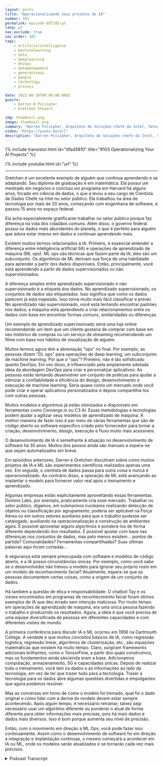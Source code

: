 ```yaml
---
layout: posts
title: "Operacionalizando seus projetos de IA"
number: 103
permalink: episode-EDT103-pt
lang: pt
nav_exclude: true
nav_order: 103
tags:
    - artificialintelligence
    - machinelearning
    - data
    - deeplearning
    - devops
    - datamanagement
    - generativeai
    - people
    - technology
    - process

date: 2022-08-30T00:00:00.000Z
guests:
    - Darren W Pulsipher
    - Gretchen Stewart

img: thumbnail.png
image: thumbnail.png
summary: "Darren Pulsipher, Arquiteto de Soluções-chefe da Intel, Setor Público, e Gretchen Stewart, Cientista de Dados-chefe da Intel, Setor Público, discutem a operacionalização de projetos de IA."
video: "https://youtu.be/url"
description: "Darren Pulsipher, Arquiteto de Soluções-chefe da Intel, Setor Público, e Gretchen Stewart, Cientista de Dados-chefe da Intel, Setor Público, discutem a operacionalização de projetos de IA."
---
```


<div>
{% include transistor.html id="dfad3810" title="#103 Operationalizing Your AI Projects" %}

{% include youtube.html id="url" %}
</div>

---

Gretchen é um excelente exemplo de alguém que continua aprendendo e se adaptando. Seu diploma de graduação é em matemática. Ela possui um mestrado em negócios e concluiu um programa em Harvard há alguns anos, focado em ciência de dados, o que a levou a seu cargo de Cientista de Dados Chefe na Intel no setor público. Ela trabalhou na área de tecnologia por mais de 20 anos, começando com engenharia de software, e passou 15 anos no espaço federal.

Ela acha especialmente gratificante trabalhar no setor público porque faz diferença na vida dos cidadãos comuns. Além disso, o governo federal possui os dados mais abundantes do planeta, o que é perfeito para alguém que adora estar imerso em dados e continuar aprendendo mais.

Existem muitos termos relacionados à IA. Primeiro, é essencial entender a diferença entre inteligência artificial (IA) e operações de aprendizado de máquina (ML ops). ML ops são técnicas que fazem parte da IA; eles são um subconjunto. Os algoritmos de ML derivam sua força de uma habilidade para aprender a partir dos dados disponíveis. Então, principalmente, você está aprendendo a partir de dados supervisionados ou não supervisionados.

A diferença simples entre aprendizado supervisionado e não supervisionado é a etiqueta dos dados. No aprendizado supervisionado, os conjuntos de dados são etiquetados. Isso significa que como os dados parecem já está mapeado. Isso torna muito mais fácil classificar e prever. No aprendizado não supervisionado, você está tentando encontrar padrões nos dados; a máquina está aprendendo a criar relacionamentos entre os dados com base em encontrar formas comuns, similaridades ou diferenças.

Um exemplo de aprendizado supervisionado seria uma loja online recomendando um item que um cliente gostaria de comprar com base em seu histórico de compras ou um serviço de streaming recomendando um filme com base nos hábitos de visualização de alguém.

Muitos termos agora têm a abreviação "ops" no final. Por exemplo, as pessoas dizem "DL ops" para operações de deep learning, um subconjunto de machine learning. Por que o "ops"? Primeiro, não é tão sofisticado quanto DevOps. Em vez disso, é influenciado pela amplamente adotada ideia da abordagem DevOps para criar e personalizar aplicativos. As pessoas estão tentando desenvolver um conjunto de práticas para ajudar a otimizar a confiabilidade e eficiência do design, desenvolvimento e execução de machine learning. Seria quase como um mercado onde você pode criar e operar aplicativos personalizados e depois compartilhá-los com outras pessoas.

Muitos modelos e algoritmos já estão otimizados e disponíveis em ferramentas como Converge.io ou C3 AI. Essas metodologias e tecnologias podem ajudar a agilizar seus modelos de aprendizado de máquina. A melhor maneira de fazer isso é por meio de várias ferramentas que são de código aberto ou software específico criado pelo fornecedor para tornar a criação, desenvolvimento, design, execução e fluxo muito mais acessíveis.

O desenvolvimento de IA é semelhante à situação no desenvolvimento de software há 30 anos. Muitos dos passos ainda são manuais e espera-se que sejam automatizados em breve.

Em episódios anteriores, Darren e Gretchen discutiram sobre como muitos projetos de IA e ML são experimentos científicos realizados apenas uma vez. Em seguida, o cientista de dados passa para outra coisa e nunca é operacionalizado. Ao contrário disso, a operação de ML está avançando ao implantar o modelo para fornecer valor real após o treinamento e aprendizado.

Algumas empresas estão explicitamente aproveitando essas ferramentas. Domino Labs, por exemplo, praticamente cria esse mercado. Trabalhar no setor público, digamos, em submarinos nucleares realizando detecção de objetos ou classificação por agrupamento, poderia ser aplicável na Força Aérea ou em outros setores auxiliares para que o trabalho pudesse ser catalogado, auxiliando na operacionalização e construção de ambientes ágeis. É possível aproveitar alguns algoritmos e ponderá-los de forma diferente dependendo dos resultados. É possível ajustar com base nas diferenças nos conjuntos de dados, mas pelo menos existem... pontos de partida? Comunalidades? Ferramentas compartilhadas? Suas últimas palavras aqui foram cortadas...

A segurança está sempre preocupada com software e modelos de código aberto, e a IA possui circunstâncias únicas. Por exemplo, como você sabe se o desenvolvedor não treinou o modelo para ignorar seu próprio rosto em um modelo de reconhecimento facial? Atualmente, espera-se que as pessoas documentem certas coisas, como a origem de um conjunto de dados.

Há também a questão de ética e responsabilidade. O chatbot Tay e os vieses encontrados em programas de reconhecimento facial foram ótimos exemplos de IA que deu errado sem intenção maliciosa. Por muito tempo em operações de aprendizado de máquina, era uma única pessoa fazendo o trabalho e produzindo os resultados. Agora, a ideia é que você precisa de uma equipe diversificada de pessoas em diferentes capacidades e com diferentes visões de mundo.

A primeira conferência para discutir IA e ML ocorreu em 1956 na Dartmouth College. A verdade é que muitos conceitos básicos de IA, como regressão logística, regressão linear, algoritmos de clusterização, etc., são equações matemáticas que existem há muito tempo. Claro, surgiram frameworks adicionais brilhantes, como o TensorFlow, a partir dos quais construímos, mas os fundamentos ainda são/ainda eram a base. Adicionamos computação, armazenamento, 5G e capacidades únicas. Depois de realizar todo o treinamento, você tem os dados e as informações ao lado da tecnologia, em vez de ter que trazer tudo para a tecnologia. Trazer a tecnologia para os dados abre algumas questões divertidas e empolgantes que agora podemos resolver.

Mas as conversas em torno de como o modelo foi treinado, qual foi o dado original e como lidar com a deriva do modelo devem estar sempre acontecendo. Após algum tempo, é necessário retrainar; talvez seja necessário usar um algoritmo diferente ou ponderar o atual de forma diferente para obter informações mais precisas, pois há mais dados e dados mais diversos. Isso é bom porque aumenta seu nível de precisão.

Então, com o movimento em direção a ML Ops, você pode fazer isso continuamente. Assim como o desenvolvimento de software foi em direção à integração e implantação contínuas, o mesmo começará a acontecer em IA ou ML, onde os modelos serão atualizados e se tornarão cada vez mais precisos.



<details>
<summary> Podcast Transcript </summary>

<p></p>

</details>
